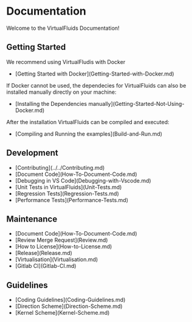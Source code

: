 <!-- SPDX-License-Identifier: GPL-3.0-or-later -->
<!-- SPDX-FileCopyrightText: Copyright © VirtualFluids Project contributors, see AUTHORS.md in root folder -->

# Documentation

Welcome to the VirtualFluids Documentation!

## Getting Started

We recommend using VirtualFludis with Docker
- <!-- DOXYGEN_MAKE_REF -->[Getting Started with Docker](Getting-Started-with-Docker.md)

If Docker cannot be used, the dependecies for VirtualFluids can also be installed manually directly on your machine:
- <!-- DOXYGEN_MAKE_REF -->[Installing the Dependencies manually](Getting-Started-Not-Using-Docker.md)

 After the installation VirtualFluids can be compiled and executed:
- <!-- DOXYGEN_MAKE_REF -->[Compiling and Running the examples](Build-and-Run.md)

## Development

- <!-- DOXYGEN_MAKE_REF -->[Contributing](../../Contributing.md)
- <!-- DOXYGEN_MAKE_REF -->[Document Code](How-To-Document-Code.md)
- <!-- DOXYGEN_MAKE_REF -->[Debugging in VS Code](Debugging-with-Vscode.md)
- <!-- DOXYGEN_MAKE_REF -->[Unit Tests in VirtualFluids](Unit-Tests.md)
- <!-- DOXYGEN_MAKE_REF -->[Regression Tests](Regression-Tests.md)
- <!-- DOXYGEN_MAKE_REF -->[Performance Tests](Performance-Tests.md)

## Maintenance
- <!-- DOXYGEN_MAKE_REF -->[Document Code](How-To-Document-Code.md)
- <!-- DOXYGEN_MAKE_REF -->[Review Merge Request](Review.md)
- <!-- DOXYGEN_MAKE_REF -->[How to License](How-to-License.md)
- <!-- DOXYGEN_MAKE_REF -->[Release](Release.md)
- <!-- DOXYGEN_MAKE_REF -->[Virtualisation](Virtualisation.md)
- <!-- DOXYGEN_MAKE_REF -->[Gitlab CI](Gitlab-CI.md)


## Guidelines

- <!-- DOXYGEN_MAKE_REF -->[Coding Guidelines](Coding-Guidelines.md)
- <!-- DOXYGEN_MAKE_REF -->[Direction Scheme](Direction-Scheme.md)
- <!-- DOXYGEN_MAKE_REF -->[Kernel Scheme](Kernel-Scheme.md)
